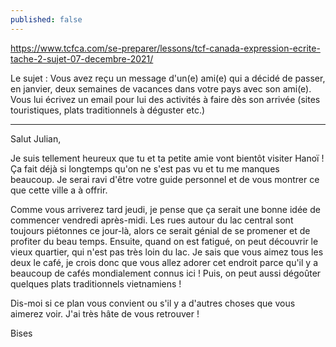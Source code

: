 ```yaml
---
published: false
---
```

https://www.tcfca.com/se-preparer/lessons/tcf-canada-expression-ecrite-tache-2-sujet-07-decembre-2021/

Le sujet : Vous avez reçu un message d'un(e) ami(e) qui a décidé de passer, en janvier, deux semaines de vacances dans votre pays avec son ami(e). Vous lui écrivez un email pour lui des activités à faire dès son arrivée (sites touristiques, plats traditionnels à déguster etc.)

---

Salut Julian,

Je suis tellement heureux que tu et ta petite amie vont bientôt visiter Hanoï ! Ça fait déjà si longtemps qu'on ne s'est pas vu et tu me manques beaucoup. Je serai ravi d'être votre guide personnel et de vous montrer ce que cette ville a à offrir.

Comme vous arriverez tard jeudi, je pense que ça serait une bonne idée de commencer vendredi après-midi. Les rues autour du lac central sont toujours piétonnes ce jour-là, alors ce serait génial de se promener et de profiter du beau temps. Ensuite, quand on est fatigué, on peut découvrir le vieux quartier, qui n'est pas très loin du lac. Je sais que vous aimez tous les deux le café, je crois donc que vous allez adorer cet endroit parce qu'il y a beaucoup de cafés mondialement connus ici ! Puis, on peut aussi dégoûter quelques plats traditionnels vietnamiens !

Dis-moi si ce plan vous convient ou s'il y a d'autres choses que vous aimerez voir. J'ai très hâte de vous retrouver !

Bises